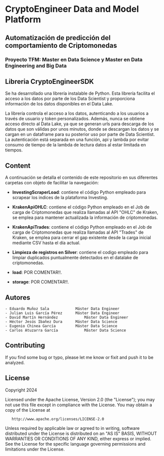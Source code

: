 # CryptoEngineer Data and Model Platform
## Automatización de predicción del comportamiento de Criptomonedas
### Proyecto TFM: Master en Data Science y Master en Data Engineering and Big Data

## Libreria CryptoEngineerSDK
Se ha desarrollado una librería instalable de Python. Esta librería facilita el acceso a los datos por parte de los Data Scientist y proporciona información de los datos disponibles en el Data Lake. 
 
La librería controla el acceso a los datos, autenticando a los usuarios a través de usuario y token personalizados. Además, nunca se obtiene acceso directo al Data Lake, ya que se generan urls para descarga de los datos que son válidas por unos minutos, donde se descargan los datos y se cargan en un dataframe para su posterior uso por parte de Data Scientist. La autenticación está separada en una función, api y lambda por evitar consumo de tiempo de la lambda de lectura datos al estar limitada en tiempos. 

## Content
A continuación se detalla el contenido de este repositorio en sus diferentes carpetas con objeto de facilitar la navegación:

- **InvestingScraperLoad**: contiene el código Python empleado para scrapear los indices de la plataforma Investing.

- **KrakenApiOHLC**: contiene el código Python empleado en el Job de carga de Criptomonedas que realiza llamadas al API "OHLC" de Kraken, se emplea para mantener actualizada la información de criptomonedas.

- **KrakenApiTrades**: contiene el código Python empleado en el Job de carga de Criptomonedas que realiza llamadas al API "Trades" de Kraken, se emplea para cerrar el gap existente desde la carga inicial mediante CSV hasta el día actual.

- **Limpieza de registros en Silver**: contiene el codigo empleado para limpiar duplicados puntualmente detectados en el datalake de criptomonedas.

- **load**: POR COMENTAR!!.

- **storage**: POR COMENTAR!!.

## Autores
	- Eduardo Muñoz Sala		    Máster Data Engineer
	- Julian Luis García Pérez		Máster Data Engineer
	- David Martín Hernández		    Máster Data Engineer
	- Héctor Jesús Ibañez Dura		Máster Data Science
	- Eugenio Chinea García		    Máster Data Science
	- Carlos Atuzarra García		    Máster Data Science

## Contributing
If you find some bug or typo, please let me know or fixit and push it to be analyzed. 

## License

Copyright 2024 

   Licensed under the Apache License, Version 2.0 (the "License");
   you may not use this file except in compliance with the License.
   You may obtain a copy of the License at

       http://www.apache.org/licenses/LICENSE-2.0

   Unless required by applicable law or agreed to in writing, software
   distributed under the License is distributed on an "AS IS" BASIS,
   WITHOUT WARRANTIES OR CONDITIONS OF ANY KIND, either express or implied.
   See the License for the specific language governing permissions and
   limitations under the License.




